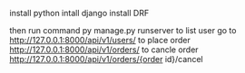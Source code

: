 install python 
intall django 
install DRF

then run command py manage.py runserver
to list user go to http://127.0.0.1:8000/api/v1/users/
to place order http://127.0.0.1:8000/api/v1/orders/
to cancle order http://127.0.0.1:8000/api/v1/orders/{order id}/cancel
